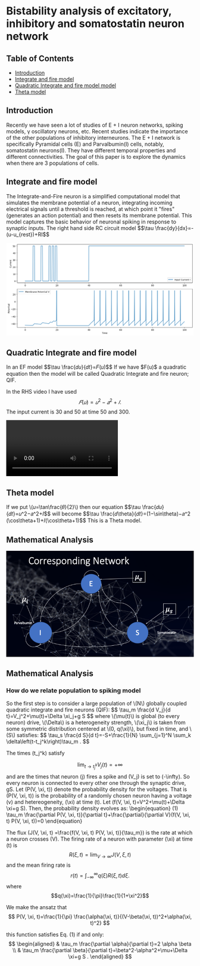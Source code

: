 <head>
    <meta charset="UTF-8">
    <meta name="viewport" content="width=device-width, initial-scale=1.0">
    <title>Project Summary</title>
    <script src="https://polyfill.io/v3/polyfill.min.js?features=es6"></script>
    <script id="MathJax-script" async src="https://cdn.jsdelivr.net/npm/mathjax@3/es5/tex-mml-chtml.js"></script>
</head>

<body>
<h1>Bistability analysis of excitatory, inhibitory and somatostatin neuron network</h1>

<!-- Table of Contents -->
<h2>Table of Contents</h2>
<ul>
  <li><a href="#Introduction">Introduction</a></li>
  <li><a href="#Integrate-and-fire-model">Integrate and fire model</a></li>
  <li><a href="#Quadratic-Integrate-and-fire-model">Quadratic Integrate and fire model model</a></li>
  <li><a href="#Theta-model">Theta model</a></li>
</ul>


<!-- Sections -->
<!-- Introduction Section -->
<h2 id="Introduction">Introduction</h2>
<p>Recently we have seen a lot of studies of E + I neuron networks, spiking models,
   γ oscillatory neurons, etc. Recent studies indicate the importance of the other populations 
   of inhibitory interneurons. The E + I network is specifically Pyramidal cells (E) and Parvalbumin(I) cells,
    notably, somatostatin neurons(I). They have different temporal properties and different connectivities. 
    The goal of this paper is to explore the dynamics when there are 3 populations of cells.
</p>




<!-- IF Section -->
<h2 id="Integrate-and-fire-model">Integrate and fire model</h2>
<p>The Integrate-and-Fire neuron is a simplified computational model that simulates the membrane potential 
  of a neuron, integrating incoming electrical signals until a threshold is reached, at which point it "fires" 
  (generates an action potential) and then resets its membrane potential. This model captures the basic behavior
   of neuronal spiking in response to synaptic inputs.
   The right hand side RC circuit model 
  $$\tau \frac{dy}{dx}=-(u-u_{rest})+RI$$
<p>
  <p><img src="images/IF.png" alt="Integrate-and-fire-model w.r.t current inputs"></p>




  <!-- QIF Section -->
<h2 id="Quadratic-Integrate-and-fire-model">Quadratic Integrate and fire model</h2>
<p>In an EF model  
                        $$\tau \frac{𝑑𝑢}{𝑑𝑡}=𝐹(𝑢)$$
If we have $F(u)$ a quadratic equation then the model will be called Quadratic Integrate and fire neuron; QIF. 

In the RHS video I have used 
 $$𝐹(𝑢)=𝑢^2−𝑎^2+𝐼. $$
The input current is 30 and 50 at time 50 and 300.

<p><video controls>
        <source src="videos/qif_neuron_simulation.mp4" type="video/mp4">
        Your browser does not support the video tag.
    </video></p>




  <!-- Theta Section -->
<h2 id="Theta-model">Theta model</h2>
<p>If we put \(𝑢=\tan⁡\frac{𝜃}{2}\) then our equation $$\tau \frac{𝑑𝑢}{𝑑𝑡}=𝑢^2−𝑎^2+𝐼$$ will become
$$\tau \frac{𝑑\theta}{𝑑𝑡}=(1−\sin⁡\theta)−𝑎^2 (\cos⁡\theta+1)+𝐼(\cos⁡\theta+1)$$
This is a Theta model.</p>





  <!-- Network Section -->
<h2 id="Network">Mathematical Analysis</h2>
<p><img src="images/Network.png" alt="Our studied network"></p>


<h2 id="Mathematical-Analysis">Mathematical Analysis</h2>
<h3>How do we relate population to spiking model</h3>
<p>
So the first step is to consider a large population of \(N\) globally coupled quadratic integrate and fire neurons (QIF):
$$
\tau_m \frac{d V_j}{d t}=V_j^2+\mu(t)+\Delta \xi_j+g S
$$
where \(\mu(t)\) is global (to every neuron) drive, \(\Delta\) is a heterogeneity strength, \(\xi_j\) is taken from some symmetric distribution centered at \(0, q(\xi)\), but fixed in time, and \(S\) satisfies:
$$
\tau_s \frac{d S}{d t}=-S+\frac{1}{N} \sum_{j=1}^N \sum_k \delta\left(t-t_j^k\right)\tau_m .
$$
    
The times \(t_j^k\) satisfy

$$
\lim _{t \rightarrow t_j^k} V_j(t)=+\infty
$$
and are the times that neuron \(j\) fires a spike and \(V_j\) is set to \(-\infty\). So every neuron is connected to every other one through the synaptic drive, gS. Let \(P(V, \xi, t)\) denote the probability density for the voltages. That is \(P(V, \xi, t)\) is the probability of a randomly chosen neuron having a voltage \(v\) and hetereogeneity, \(\xi\) at time \(t\). Let \(f(V, \xi, t)=V^2+\mu(t)+\Delta \xi+g S\). Then, the probability density evolves as:
\begin{equation}
   (1) \tau_m \frac{\partial P(V, \xi, t)}{\partial t}+\frac{\partial}{\partial V}(f(V, \xi, t) P(V, \xi, t))=0
\end{equation}

The flux \(J(V, \xi, t) =\frac{f(V, \xi, t) P(V, \xi, t)}{\tau_m}\) is the rate at which a neuron crosses \(V\). The firing rate of a neuron with parameter \(\xi\) at time \(t\) is
$$
R(\xi, t)=\lim _{V \rightarrow \infty} J(V, \xi, t)
$$
and the mean firing rate is
$$
r(t)=\int_{-\infty}^{\infty} q(\xi) R(\xi, t) d \xi .
$$
where $$q(\xi)=\frac{1}{\pi}\frac{1}{1+\xi^2}$$

We make the ansatz that
$$
P(V, \xi, t)=\frac{1}{\pi} \frac{\alpha(\xi, t)}{(V-\beta(\xi, t))^2+\alpha(\xi, t)^2}
$$

this function satisfies Eq. (1) if and only:
$$
\begin{aligned}
& \tau_m \frac{\partial \alpha}{\partial t}=2 \alpha \beta \\
& \tau_m \frac{\partial \beta}{\partial t}=\beta^2-\alpha^2+\mu+\Delta \xi+g S .
\end{aligned}
$$

</p>




   
    

